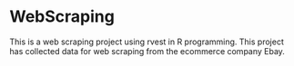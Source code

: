 # WebScraping
This is a web scraping project using rvest in R programming. This project has collected data for web scraping from the ecommerce company Ebay.

